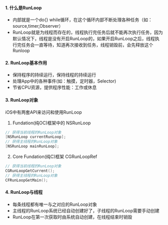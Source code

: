 #### 1. 什么是RunLoop
- 内部就是一个do{} while循环，在这个循环内部不断处理各种任务（如：source,timer,Observer）  
- RunLoop就是为线程而存在的，线程执行完任务后就不能再次执行任务，因为默认情况下，线程是没有开启RunLoop的，如果开启RunLoop之后，线程执行完任务会一直等待，知道再次接收到任务，线程销毁前，会先释放这个Runloop  

#### 2. RunLoop基本作用
- 保持程序的持续运行，保持线程的持续运行  
- 处理App中的各种事件(如：触摸，定时器，Selector)  
- 节省CPU资源，提供程序性能：工作或休息  

#### 3. RunLoop对象
iOS中有两套API来访问和使用RunLoop  
1. Fundation(纯OC)框架中的  NSRunLoop  
  ```objective-c
  // 获得当前线程的RunLoop对象  
  [NSRunLoop currentRunLoop];
  // 获得主线程的RunLoop对象
  [NSRunLoop mainRunLoop];
  ```
2. Core Fundation(纯C)框架  CGRunLoopRef  
  ```objective-c
  // 获得当前线程的RunLoop对象
  CGRunLoopGetCurrent();
  // 获得主线程的RunLoop对象  
  CFRunLoopGetMain();
  ```

#### 4. RunLoop与线程  
- 每条线程都有唯一与之对应的RunLoop对象  
- 主线程的RunLoop系统已经自动创建好了，子线程的RunLoop需要手动创建  
- RunLoop在第一次获取时由系统自动创建，在线程结束时销毁   
